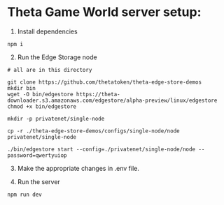 # Theta Game World server setup:

1. Install dependencies
```
npm i
```


2. Run the Edge Storage node

```
# all are in this directory

git clone https://github.com/thetatoken/theta-edge-store-demos
mkdir bin
wget -O bin/edgestore https://theta-downloader.s3.amazonaws.com/edgestore/alpha-preview/linux/edgestore
chmod +x bin/edgestore

mkdir -p privatenet/single-node

cp -r ./theta-edge-store-demos/configs/single-node/node privatenet/single-node

./bin/edgestore start --config=./privatenet/single-node/node --password=qwertyuiop

```

3. Make the appropriate changes in .env file.

4. Run the server
```
npm run dev
```